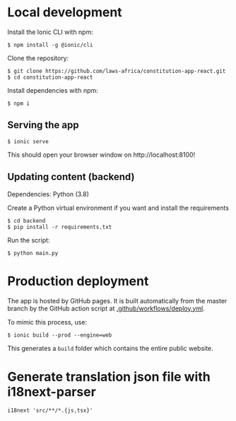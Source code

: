# Local development

Install the Ionic CLI with npm:

```
$ npm install -g @ionic/cli
```

Clone the repository:

```
$ git clone https://github.com/laws-africa/constitution-app-react.git
$ cd constitution-app-react
```

Install dependencies with npm:

```
$ npm i
```

## Serving the app

```
$ ionic serve
```

This should open your browser window on http://localhost:8100!

## Updating content (backend)

Dependencies: Python (3.8)

Create a Python virtual environment if you want and install the requirements

```
$ cd backend
$ pip install -r requirements.txt 
```

Run the script:

```
$ python main.py
```

# Production deployment

The app is hosted by GitHub pages. It is built automatically from the master branch by the GitHub action script at [.github/workflows/deploy.yml](.github/workflows/deploy.yml).

To mimic this process, use:

```
$ ionic build --prod --engine=web
```

This generates a `build` folder which contains the entire public website.

# Generate translation json file with i18next-parser
```
i18next 'src/**/*.{js,tsx}'
```

